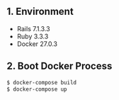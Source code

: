 ## 1. Environment

- Rails 7.1.3.3
- Ruby 3.3.3
- Docker 27.0.3

## 2. Boot Docker Process

```bash
$ docker-compose build
$ docker-compose up
```
